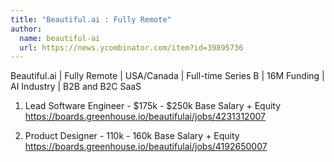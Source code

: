 ```yaml
---
title: "Beautiful.ai : Fully Remote"
author:
  name: beautiful-ai
  url: https://news.ycombinator.com/item?id=39895736
---
```

Beautiful.ai | Fully Remote | USA&#x2F;Canada | Full-time Series B | 16M Funding | AI Industry | B2B and B2C SaaS

1. Lead Software Engineer - $175k - $250k Base Salary + Equity <a href="https:&#x2F;&#x2F;boards.greenhouse.io&#x2F;beautifulai&#x2F;jobs&#x2F;4231312007" rel="nofollow">https:&#x2F;&#x2F;boards.greenhouse.io&#x2F;beautifulai&#x2F;jobs&#x2F;4231312007</a>

2. Product Designer - 110k - 160k Base Salary + Equity <a href="https:&#x2F;&#x2F;boards.greenhouse.io&#x2F;beautifulai&#x2F;jobs&#x2F;4192650007" rel="nofollow">https:&#x2F;&#x2F;boards.greenhouse.io&#x2F;beautifulai&#x2F;jobs&#x2F;4192650007</a>
